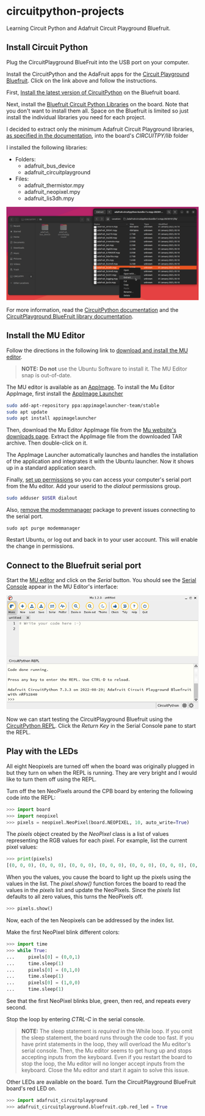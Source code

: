 # circuitpython-projects

Learning Circuit Python and Adafruit Circuit Playground Bluefruit.

## Install Circuit Python

Plug the CircuitPlayground BlueFruit into the USB port on your computer.

Install the CircuitPython and the AdaFruit apps for the [Circuit Playground Bluefruit](https://learn.adafruit.com/adafruit-circuit-playground-bluefruit). Click on the link above and follow the instructions.

First, [Install the latest version of CircuitPython](https://learn.adafruit.com/adafruit-circuit-playground-bluefruit/circuitpython) on the Bluefruit board.

Next, install the [Bluefruit Circuit Python Libraries](https://learn.adafruit.com/adafruit-circuit-playground-bluefruit/circuit-playground-bluefruit-circuitpython-libraries) on the board. Note that you don't want to install them all. Space on the Bluefruit is limited so just install the individual libraries you need for each project.

I decided to extract only the minimum Adafruit Circuit Playground libraries, [as specified in the documentation](https://docs.circuitpython.org/projects/circuitplayground/en/latest/#installation), into the board's *CIRCUITPY/lib* folder

I installed the following libraries:

* Folders:
  * adafruit_bus_device
  * adafruit_circuitplayground
* Files:
  * adafruit_thermistor.mpy
  * adafruit_neopixel.mpy
  * adafruit_lis3dh.mpy

![](./Images/extract-libraries.png)

For more information, read the [CircuitPython documentation](https://docs.circuitpython.org/en/latest/README.html) and the [CircuitPlayground BlueFruit library documentation](
https://docs.circuitpython.org/projects/circuitplayground/en/latest/).

## Install the MU Editor

Follow the directions in the following link to [download and install the MU editor](https://learn.adafruit.com/welcome-to-circuitpython/installing-mu-editor). 

> **NOTE:** **Do not** use the Ubuntu Software to install it. The MU Editor snap is out-of-date.

The MU editor is available as an [AppImage](https://itsfoss.com/use-appimage-linux/). To install the Mu Editor AppImage, first install the [AppImage Launcher](https://github.com/TheAssassin/AppImageLauncher#appimagelauncher)

```bash
sudo add-apt-repository ppa:appimagelauncher-team/stable
sudo apt update
sudo apt install appimagelauncher
```

Then, download the Mu Editor AppImage file from the [Mu website's downloads page](https://codewith.mu/en/download). Extract the AppImage file from the downloaded TAR archive. Then double-click on it.

The AppImage Launcher automatically launches and handles the installation of the application and integrates it with the Ubuntu launcher. Now it shows up in a standard application search.

Finally, [set up permissions](https://learn.adafruit.com/adafruit-circuit-playground-express/connecting-to-the-serial-console#setting-permissions-on-linux-3027345) so you can access your computer's serial port from the Mu editor. Add your userid to the *dialout* permissions group.

```bash
sudo adduser $USER dialout
```

Also, [remove the modemmanager](https://learn.adafruit.com/adafruit-circuit-playground-express/connecting-to-the-serial-console#serial-console-issues-or-delays-on-linux-3105120) package to prevent issues connecting to the serial port.

```
sudo apt purge modemmanager
```

Restart Ubuntu, or log out and back in to your user account. This will enable the change in permissions.

## Connect to the Bluefruit serial port

Start the [MU editor](https://codewith.mu/) and click on the *Serial* button. You should see the [Serial Console](https://learn.adafruit.com/adafruit-circuit-playground-express/connecting-to-the-serial-console) appear in the MU Editor's interface:

![](./Images/MU-REPL.png)

Now we can start testing the CircuitPlayground Bluefruit using the [CircuitPython REPL](https://learn.adafruit.com/welcome-to-circuitpython/the-repl). Click the *Return Key* in the Serial Console pane to start the REPL.

## Play with the LEDs

All eight Neopixels are turned off when the board was originally plugged in but they turn on when the REPL is running. They are very bright and I would like to turn them off using the REPL. 

Turn off the ten NeoPixels around the CPB board by entering the following code into the REPL:

```python
>>> import board
>>> import neopixel
>>> pixels = neopixel.NeoPixel(board.NEOPIXEL, 10, auto_write=True)
```

The *pixels* object created by the *NeoPixel* class is a list of values representing the RGB values for each pixel. For example, list the current pixel values:

```python
>>> print(pixels)
[(0, 0, 0), (0, 0, 0), (0, 0, 0), (0, 0, 0), (0, 0, 0), (0, 0, 0), (0, 0, 0), (0, 0, 0), (0, 0, 0), (0, 0, 0)]
```

When you  the values, you cause the board to light up the pixels using the values in the list. The *pixel.show()* function forces the board to read the values in the *pixels* list and update the NeoPixels. Since the *pixels* list defaults to all zero values, this turns the NeoPixels off. 

```python
>>> pixels.show()
```

Now, each of the ten Neopixels can be addressed by the index list. 

Make the first NeoPixel blink different colors:

```python
>>> import time
>>> while True:
...     pixels[0] = (0,0,1)
...     time.sleep(1)
...     pixels[0] = (0,1,0)
...     time.sleep(1)
...     pixels[0] = (1,0,0)
...     time.sleep(1)
```

See that the first NeoPixel blinks blue, green, then red, and repeats every second.

Stop the loop by entering *CTRL-C* in the serial console.

> **NOTE:** The sleep statement is *required* in the While loop. If you omit the sleep statement, the board runs through the code too fast. If you have print statements in the loop, they will overload the Mu editor's serial console. Then, the Mu editor seems to get hung up and stops accepting inputs from the keyboard. Even if you restart the board to stop the loop, the Mu editor will no longer accept inputs from the keyboard. Close the Mu editor and start it again to solve this issue.

Other LEDs are available on the board. Turn the CircuitPlayground BlueFruit board's red LED on.

```python
>>> import adafruit_circuitplayground
>>> adafruit_circuitplayground.bluefruit.cpb.red_led = True
```

